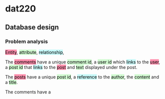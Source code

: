 # dat220

## Database design

### Problem analysis
<mark style="background: #FF5582A6;">Entity</mark>, <mark style="background: #BBFABBA6;">attribute</mark>, <mark style="background: #ABF7F7A6;">relationship</mark>, 

The <mark style="background: #FF5582A6;">comments</mark> have a unique <mark style="background: #BBFABBA6;">comment id</mark>, a <mark style="background: #BBFABBA6;">user id</mark> which <mark style="background: #ABF7F7A6;">links</mark> to the <mark style="background: #FF5582A6;">user</mark>, a <mark style="background: #BBFABBA6;">post id</mark> that <mark style="background: #ABF7F7A6;">links</mark> to the <mark style="background: #FF5582A6;">post</mark> and <mark style="background: #BBFABBA6;">text</mark> displayed under the post.

The <mark style="background: #FF5582A6;">posts</mark> have a unique <mark style="background: #BBFABBA6;">post id</mark>, a <mark style="background: #ABF7F7A6;">reference</mark> to the <mark style="background: #BBFABBA6;">author</mark>, the <mark style="background: #BBFABBA6;">content</mark> and a <mark style="background: #BBFABBA6;">title</mark>.

The comments have a
